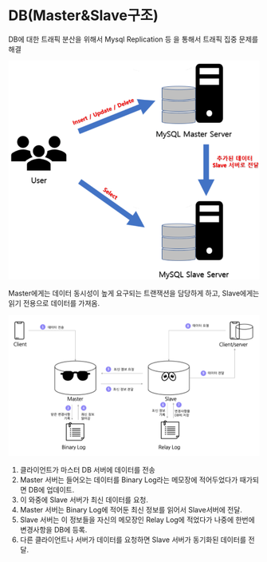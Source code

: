 # DB(Master&Slave구조)

DB에 대한 트래픽 분산을 위해서 Mysql Replication 등 을 통해서 트래픽 집중 문제를 해결

![](./images/DB_Master_Slave_용도.png)

Master에게는 데이터 동시성이 높게 요구되는 트랜잭션을 담당하게 하고, Slave에게는 읽기 전용으로 데이터를 가져옴.



![](./images/DB_Master_Slave_복제매커니즘.png)

1. 클라이언트가 마스터 DB 서버에 데이터를 전송
2. Master 서버는 들어오는 데이터를 Binary Log라는 메모장에 적어두었다가 때가되면 DB에 업데이트.
3. 이 와중에 Slave 서버가 최신 데이터를 요청.
4. Master 서버는 Binary Log에 적어둔 최신 정보를 읽어서 Slave서버에 전달.
5. Slave 서버는 이 정보들을 자신의 메모장인 Relay Log에 적었다가 나중에 한번에 변경사항을 DB에 등록.
6. 다른 클라이언트나 서버가 데이터를 요청하면 Slave 서버가 동기화된 데이터를 전달.